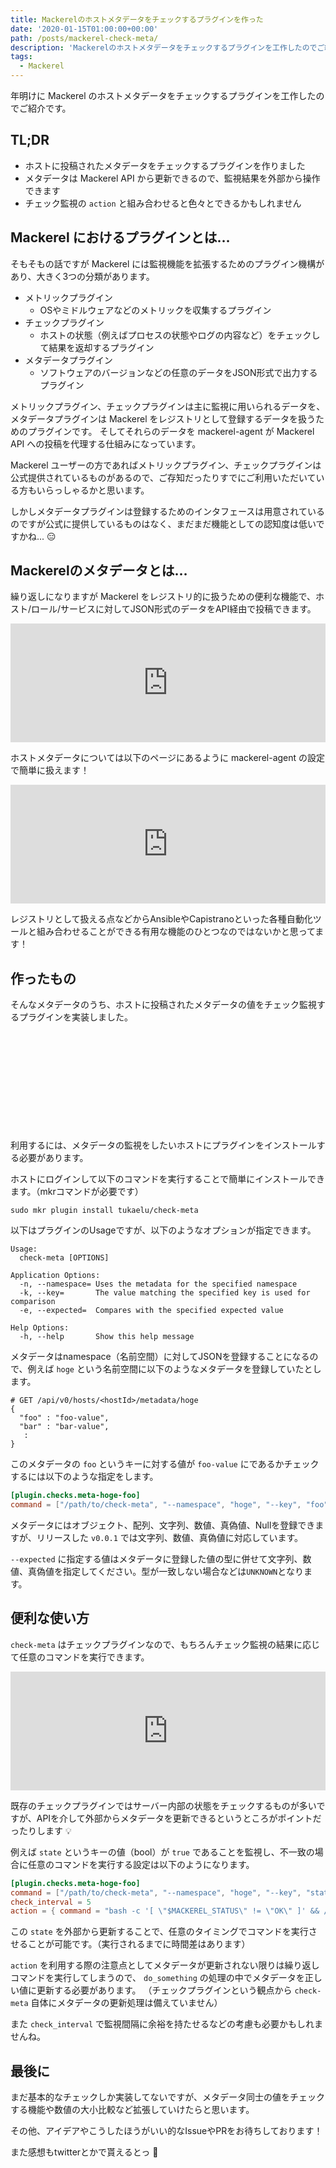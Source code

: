```yaml
---
title: Mackerelのホストメタデータをチェックするプラグインを作った
date: '2020-01-15T01:00:00+00:00'
path: /posts/mackerel-check-meta/
description: 'Mackerelのホストメタデータをチェックするプラグインを工作したのでご紹介です。'
tags:
  - Mackerel
---
```


年明けに Mackerel のホストメタデータをチェックするプラグインを工作したのでご紹介です。

## TL;DR

- ホストに投稿されたメタデータをチェックするプラグインを作りました
- メタデータは Mackerel API から更新できるので、監視結果を外部から操作できます
- チェック監視の `action` と組み合わせると色々とできるかもしれません

## Mackerel におけるプラグインとは…

そもそもの話ですが Mackerel には監視機能を拡張するためのプラグイン機構があり、大きく3つの分類があります。

- メトリックプラグイン
  - OSやミドルウェアなどのメトリックを収集するプラグイン
- チェックプラグイン
  - ホストの状態（例えばプロセスの状態やログの内容など）をチェックして結果を返却するプラグイン
- メタデータプラグイン
  - ソフトウェアのバージョンなどの任意のデータをJSON形式で出力するプラグイン

メトリックプラグイン、チェックプラグインは主に監視に用いられるデータを、メタデータプラグインは Mackerel をレジストリとして登録するデータを扱うためのプラグインです。
そしてそれらのデータを mackerel-agent が Mackerel API への投稿を代理する仕組みになっています。

Mackerel ユーザーの方であればメトリックプラグイン、チェックプラグインは公式提供されているものがあるので、ご存知だったりすでにご利用いただいている方もいらっしゃるかと思います。

しかしメタデータプラグインは登録するためのインタフェースは用意されているのですが公式に提供しているものはなく、まだまだ機能としての認知度は低いですかね... :expressionless:

## Mackerelのメタデータとは…

繰り返しになりますが Mackerel をレジストリ的に扱うための便利な機能で、ホスト/ロール/サービスに対してJSON形式のデータをAPI経由で投稿できます。

<iframe src="https://hatenablog-parts.com/embed?url=https%3A%2F%2Fmackerel.io%2Fja%2Fapi-docs%2Fentry%2Fmetadata" style="border: 0; width: 100%; height: 190px;" allowfullscreen scrolling="no"></iframe>

ホストメタデータについては以下のページにあるように mackerel-agent の設定で簡単に扱えます！

<iframe src="https://hatenablog-parts.com/embed?url=https%3A%2F%2Fmackerel.io%2Fja%2Fdocs%2Fentry%2Fhowto%2Fmetadata" style="border: 0; width: 100%; height: 190px;" allowfullscreen scrolling="no"></iframe>

レジストリとして扱える点などからAnsibleやCapistranoといった各種自動化ツールと組み合わせることができる有用な機能のひとつなのではないかと思ってます！

## 作ったもの

そんなメタデータのうち、ホストに投稿されたメタデータの値をチェック監視するプラグインを実装しました。

<div class="iframely-embed"><div class="iframely-responsive" style="height: 140px; padding-bottom: 0;"><a href="https://github.com/tukaelu/check-meta" data-iframely-url="//cdn.iframe.ly/t6Yiox5"></a></div></div><br/>

利用するには、メタデータの監視をしたいホストにプラグインをインストールする必要があります。

ホストにログインして以下のコマンドを実行することで簡単にインストールできます。（mkrコマンドが必要です）

```bash:title=Install
sudo mkr plugin install tukaelu/check-meta
```

以下はプラグインのUsageですが、以下のようなオプションが指定できます。

```bash:title=Usage
Usage:
  check-meta [OPTIONS]

Application Options:
  -n, --namespace= Uses the metadata for the specified namespace
  -k, --key=       The value matching the specified key is used for comparison
  -e, --expected=  Compares with the specified expected value

Help Options:
  -h, --help       Show this help message
```

メタデータはnamespace（名前空間）に対してJSONを登録することになるので、例えば `hoge` という名前空間に以下のようなメタデータを登録していたとします。

```json:title=metadata
# GET /api/v0/hosts/<hostId>/metadata/hoge
{
  "foo" : "foo-value",
  "bar" : "bar-value",
   :
}
```

このメタデータの `foo` というキーに対する値が `foo-value` にであるかチェックするには以下のような指定をします。

```bash:title=mackerel-agent.conf
[plugin.checks.meta-hoge-foo]
command = ["/path/to/check-meta", "--namespace", "hoge", "--key", "foo", "--expected", "foo-value"]
```

メタデータにはオブジェクト、配列、文字列、数値、真偽値、Nullを登録できますが、リリースした `v0.0.1` では文字列、数値、真偽値に対応しています。

`--expected` に指定する値はメタデータに登録した値の型に併せて文字列、数値、真偽値を指定してください。型が一致しない場合などは`UNKNOWN`となります。

## 便利な使い方

`check-meta` はチェックプラグインなので、もちろんチェック監視の結果に応じて任意のコマンドを実行できます。

<iframe src="https://hatenablog-parts.com/embed?url=https%3A%2F%2Fmackerel.io%2Fja%2Fblog%2Fentry%2Fweekly%2F20171027" style="border: 0; width: 100%; height: 190px;" allowfullscreen scrolling="no"></iframe>

既存のチェックプラグインではサーバー内部の状態をチェックするものが多いですが、APIを介して外部からメタデータを更新できるというところがポイントだったりします :bulb:

例えば `state` というキーの値（bool）が `true` であることを監視し、不一致の場合に任意のコマンドを実行する設定は以下のようになります。

```bash:title=mackerel-agent.conf
[plugin.checks.meta-hoge-foo]
command = ["/path/to/check-meta", "--namespace", "hoge", "--key", "state", "--expected", "true"]
check_interval = 5
action = { command = "bash -c '[ \"$MACKEREL_STATUS\" != \"OK\" ]' && /path/to/do_something"}
```

この `state` を外部から更新することで、任意のタイミングでコマンドを実行させることが可能です。（実行されるまでに時間差はあります）

`action` を利用する際の注意点としてメタデータが更新されない限りは繰り返しコマンドを実行してしまうので、
`do_something` の処理の中でメタデータを正しい値に更新する必要があります。
（チェックプラグインという観点から `check-meta` 自体にメタデータの更新処理は備えていません）

また `check_interval` で監視間隔に余裕を持たせるなどの考慮も必要かもしれませんね。

## 最後に

まだ基本的なチェックしか実装してないですが、メタデータ同士の値をチェックする機能や数値の大小比較など拡張していけたらと思います。

その他、アイデアやこうしたほうがいい的なIssueやPRをお待ちしております！

また感想もtwitterとかで貰えるとっ :pray:
